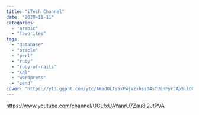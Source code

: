 ```yaml
---
title: "iTech Channel"
date: "2020-11-11"
categories:
  - "arabic"
  - "favorites"
tags:
  - "database"
  - "oracle"
  - "perl"
  - "ruby"
  - "ruby-of-rails"
  - "sql"
  - "wordpress"
  - "zend"
cover: "https://yt3.ggpht.com/ytc/AKedOLTs5xPwjVzxhss34sTUBnFyrJApSllD0pa3oQaOhw=s88-c-k-c0x00ffffff-no-rj"
---
```


https://www.youtube.com/channel/UCLfxUAYanrU7Zau8i2JtPVA
